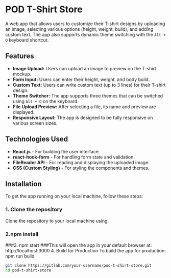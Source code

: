 # POD T-Shirt Store

A web app that allows users to customize their T-shirt designs by uploading an image, selecting various options (height, weight, build), and adding custom text. The app also supports dynamic theme switching with the `Alt + Q` keyboard shortcut.

## Features

- **Image Upload:** Users can upload an image to preview on the T-shirt mockup.
- **Form Input:** Users can enter their height, weight, and body build.
- **Custom Text:** Users can write custom text (up to 3 lines) for their T-shirt design.
- **Theme Switcher:** The app supports three themes that can be switched using `Alt + Q` on the keyboard.
- **File Upload Preview:** After selecting a file, its name and preview are displayed.
- **Responsive Layout:** The app is designed to be fully responsive on various screen sizes.

## Technologies Used

- **React.js** - For building the user interface.
- **react-hook-form** - For handling form state and validation.
- **FileReader API** - For reading and displaying the uploaded image.
- **CSS (Custom Styling)** - For styling the components and themes.

## Installation

To get the app running on your local machine, follow these steps:

### 1. Clone the repository

Clone the repository to your local machine using:
### 2.npm install
###3. npm start
###This will open the app in your default browser at:
   http://localhost:3000
4. Build for Production
   To build the app for production:
npm run build

```bash
git clone https://gitlab.com/your-username/pod-t-shirt-store.git
cd pod-t-shirt-store
